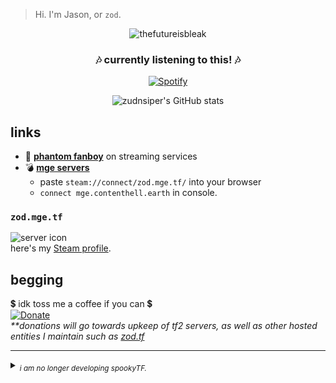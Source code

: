 > Hi. I'm Jason, or `zod`. 

<div align="center"> 
  
![thefutureisbleak](https://user-images.githubusercontent.com/16076573/222304718-ad241b68-c945-4346-8f85-40bc7e6c8376.png)

  
</div>  

<div align="center">


### 🎶 **currently listening to this!** 🎶  
[![Spotify](https://spotify-now-playing-poggers.vercel.app/api/spotify?background_color=0a0e12&border_color=16c60c)](https://open.spotify.com/user/dohflip7mdboclrx7m1kjjdp1)
    
![zudnsiper's GitHub stats](https://github-readme-stats.vercel.app/api?username=zudsniper&count_private=true&show_icons=true&theme=tokyonight)  
    
</div>

## links
- 🎹 [**phantom fanboy**](https://music.jasonmcelhenney.com/) on streaming services  
- 💣 [**mge servers**](https://zod.tf/mge)
   - paste `steam://connect/zod.mge.tf/` into your browser
   - `connect mge.contenthell.earth` in console.
  
### `zod.mge.tf`
![server icon](https://imgur.com/er0fdbh.gif)  
here's my [Steam profile](https://contenthell.earth/).  

## begging
💲 idk toss me a coffee if you can 💲  
[![Donate](https://i.imgur.com/fn4LSmC.png)](https://donate.contenthell.earth/)   
*\*\*donations will go towards upkeep of tf2 servers, as well as other hosted entities I maintain such as [zod.tf](https://zod.tf/)*  

---

<details>
  <summary><sub><i>i am no longer developing spookyTF.</i></sub></summary>
  
  [![banner-logo](https://user-images.githubusercontent.com/16076573/192673098-48467c36-2d96-43ca-bc02-5ec993989ceb.gif)](https://github.com/spookytf/)  
  
</details>



